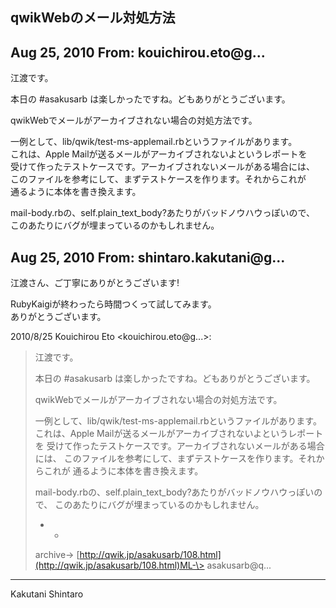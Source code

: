 ## qwikWebのメール対処方法

## Aug 25, 2010 From: kouichirou.eto@g...

江渡です。

本日の #asakusarb は楽しかったですね。どもありがとうございます。

qwikWebでメールがアーカイブされない場合の対処方法です。

一例として、lib/qwik/test-ms-applemail.rbというファイルがあります。  
これは、Apple Mailが送るメールがアーカイブされないよというレポートを  
受けて作ったテストケースです。アーカイブされないメールがある場合には、  
このファイルを参考にして、まずテストケースを作ります。それからこれが  
通るように本体を書き換えます。

mail-body.rbの、self.plain\_text\_body?あたりがバッドノウハウっぽいので、  
このあたりにバグが埋まっているのかもしれません。

## Aug 25, 2010 From: shintaro.kakutani@g...

江渡さん、ご丁寧にありがとうございます!

RubyKaigiが終わったら時間つくって試してみます。  
ありがとうございます。

2010/8/25 Kouichirou Eto \<kouichirou.eto@g...\>:

> 江渡です。
> 
> 本日の #asakusarb は楽しかったですね。どもありがとうございます。
> 
> qwikWebでメールがアーカイブされない場合の対処方法です。
> 
> 一例として、lib/qwik/test-ms-applemail.rbというファイルがあります。 これは、Apple Mailが送るメールがアーカイブされないよというレポートを 受けて作ったテストケースです。アーカイブされないメールがある場合には、 このファイルを参考にして、まずテストケースを作ります。それからこれが 通るように本体を書き換えます。
> 
> mail-body.rbの、self.plain\_text\_body?あたりがバッドノウハウっぽいので、 このあたりにバグが埋まっているのかもしれません。
> 
> - -
> 
> archive-\> [http://qwik.jp/asakusarb/108.html](http://qwik.jp/asakusarb/108.html)ML-\> asakusarb@q...
* * *

Kakutani Shintaro

